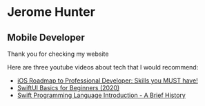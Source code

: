 # Jerome Hunter

## Mobile Developer

Thank you for checking my website

Here are three youtube videos about tech that I would recommend:

- [iOS Roadmap to Professional Developer: Skills you MUST have!](https://www.youtube.com/watch?v=7Td1RfB8nVs&ab_channel=Rebeloper-RebelDeveloper)
- [SwiftUI Basics for Beginners (2020)](https://www.youtube.com/watch?v=IIDiqgdn2yo&ab_channel=CodeWithChris)
- [Swift Programming Language Introduction - A Brief History](https://www.youtube.com/watch?v=4P_ZsOqELBo&ab_channel=SeanAllen)
